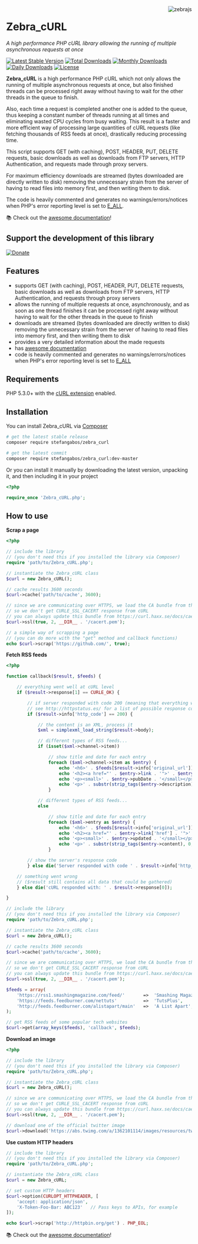 <img src="https://github.com/stefangabos/zebrajs/blob/master/docs/images/logo.png" alt="zebrajs" align="right">

# Zebra_cURL

*A high performance PHP cURL library allowing the running of multiple asynchronous requests at once*

[![Latest Stable Version](https://poser.pugx.org/stefangabos/zebra_curl/v/stable)](https://packagist.org/packages/stefangabos/zebra_curl) [![Total Downloads](https://poser.pugx.org/stefangabos/zebra_curl/downloads)](https://packagist.org/packages/stefangabos/zebra_curl) [![Monthly Downloads](https://poser.pugx.org/stefangabos/zebra_curl/d/monthly)](https://packagist.org/packages/stefangabos/zebra_curl) [![Daily Downloads](https://poser.pugx.org/stefangabos/zebra_curl/d/daily)](https://packagist.org/packages/stefangabos/zebra_curl) [![License](https://poser.pugx.org/stefangabos/zebra_curl/license)](https://packagist.org/packages/stefangabos/zebra_curl)

**Zebra_cURL** is a high performance PHP cURL which not only allows the running of multiple asynchronous requests at once, but also finished threads can be processed right away without having to wait for the other threads in the queue to finish.

Also, each time a request is completed another one is added to the queue, thus keeping a constant number of threads running at all times and eliminating wasted CPU cycles from busy waiting. This result is a faster and more efficient way of processing large quantities of cURL requests (like fetching thousands of RSS feeds at once), drastically reducing processing time.

This script supports GET (with caching), POST, HEADER, PUT, DELETE requests, basic downloads as well as downloads from FTP servers, HTTP Authentication, and requests made through proxy servers.

For maximum efficiency downloads are streamed (bytes downloaded are directly written to disk) removing the unnecessary strain from the server of having to read files into memory first, and then writing them to disk.

The code is heavily commented and generates no warnings/errors/notices when PHP's error reporting level is set to [E_ALL](http://www.php.net/manual/en/function.error-reporting.php).

:books: Check out the [awesome documentation](https://stefangabos.github.io/Zebra_cURL/Zebra_cURL/Zebra_cURL.html)!

## Support the development of this library

[![Donate](https://www.paypalobjects.com/en_US/i/btn/btn_donate_LG.gif)](https://www.paypal.com/cgi-bin/webscr?cmd=_s-xclick&hosted_button_id=W6MCFT65DRN64)

## Features

- supports GET (with caching), POST, HEADER, PUT, DELETE requests, basic downloads as well as downloads from FTP servers, HTTP Authentication, and requests through proxy servers
- allows the running of multiple requests at once, asynchronously, and as soon as one thread finishes it can be processed right away without having to wait for the other threads in the queue to finish
- downloads are streamed (bytes downloaded are directly written to disk) removing the unnecessary strain from the server of having to read files into memory first, and then writing them to disk
- provides a very detailed information about the made requests
- has [awesome documentation](https://stefangabos.github.io/Zebra_cURL/Zebra_cURL/Zebra_cURL.html)
- code is heavily commented and generates no warnings/errors/notices when PHP's error reporting level is set to [E_ALL](http://www.php.net/manual/en/function.error-reporting.php)


## Requirements

PHP 5.3.0+ with the [cURL extension](http://www.php.net/manual/en/curl.installation.php) enabled.

## Installation

You can install Zebra_cURL via [Composer](https://packagist.org/packages/stefangabos/zebra_curl)

```bash
# get the latest stable release
composer require stefangabos/zebra_curl

# get the latest commit
composer require stefangabos/zebra_curl:dev-master
```

Or you can install it manually by downloading the latest version, unpacking it, and then including it in your project

```php 
<?php

require_once 'Zebra_cURL.php'; 
```

## How to use

**Scrap a page**

```php
<?php

// include the library
// (you don't need this if you installed the library via Composer)
require 'path/to/Zebra_cURL.php';

// instantiate the Zebra_cURL class
$curl = new Zebra_cURL();

// cache results 3600 seconds
$curl->cache('path/to/cache', 3600);

// since we are communicating over HTTPS, we load the CA bundle from the examples folder,
// so we don't get CURLE_SSL_CACERT response from cURL
// you can always update this bundle from https://curl.haxx.se/docs/caextract.html
$curl->ssl(true, 2, __DIR__ . '/cacert.pem');

// a simple way of scrapping a page
// (you can do more with the "get" method and callback functions)
echo $curl->scrap('https://github.com/', true);
```

**Fetch RSS feeds**

```php
<?php 

function callback($result, $feeds) {

    // everything went well at cURL level
    if ($result->response[1] == CURLE_OK) {

        // if server responded with code 200 (meaning that everything went well)
        // see http://httpstatus.es/ for a list of possible response codes
        if ($result->info['http_code'] == 200) {

            // the content is an XML, process it
            $xml = simplexml_load_string($result->body);

            // different types of RSS feeds...
            if (isset($xml->channel->item))

                // show title and date for each entry
                foreach ($xml->channel->item as $entry) {
                    echo '<h6>' . $feeds[$result->info['original_url']] . '</h6>';
                    echo '<h2><a href="' . $entry->link . '">' . $entry->title . '</a></h2>';
                    echo '<p><small>' . $entry->pubDate . '</small></p>';
                    echo '<p>' . substr(strip_tags($entry->description), 0, 500) . '</p><hr>';
                }

            // different types of RSS feeds...
            else

                // show title and date for each entry
                foreach ($xml->entry as $entry) {
                    echo '<h6>' . $feeds[$result->info['original_url']] . '</h6>';
                    echo '<h2><a href="' . $entry->link['href'] . '">' . $entry->title . '</a></h2>';
                    echo '<p><small>' . $entry->updated . '</small></p>';
                    echo '<p>' . substr(strip_tags($entry->content), 0, 500) . '</p><hr>';
                }

        // show the server's response code
        } else die('Server responded with code ' . $result->info['http_code']);

    // something went wrong
    // ($result still contains all data that could be gathered)
    } else die('cURL responded with: ' . $result->response[0]);

}

// include the library
// (you don't need this if you installed the library via Composer)
require 'path/to/Zebra_cURL.php';

// instantiate the Zebra_cURL class
$curl = new Zebra_cURL();

// cache results 3600 seconds
$curl->cache('path/to/cache', 3600);

// since we are communicating over HTTPS, we load the CA bundle from the examples folder,
// so we don't get CURLE_SSL_CACERT response from cURL
// you can always update this bundle from https://curl.haxx.se/docs/caextract.html
$curl->ssl(true, 2, __DIR__ . '/cacert.pem');

$feeds = array(
    'https://rss1.smashingmagazine.com/feed/'       =>  'Smashing Magazine',
    'https://feeds.feedburner.com/nettuts'          =>  'TutsPlus',
    'http://feeds.feedburner.com/alistapart/main'   =>  'A List Apart',
);

// get RSS feeds of some popular tech websites
$curl->get(array_keys($feeds), 'callback', $feeds);
```

**Download an image**

```php
<?php

// include the library
// (you don't need this if you installed the library via Composer)
require 'path/to/Zebra_cURL.php';

// instantiate the Zebra_cURL class
$curl = new Zebra_cURL();

// since we are communicating over HTTPS, we load the CA bundle from the examples folder,
// so we don't get CURLE_SSL_CACERT response from cURL
// you can always update this bundle from https://curl.haxx.se/docs/caextract.html
$curl->ssl(true, 2, __DIR__ . '/cacert.pem');

// download one of the official twitter image
$curl->download('https://abs.twimg.com/a/1362101114/images/resources/twitter-bird-callout.png', 'cache');
```

**Use custom HTTP headers**

```php
// include the library
// (you don't need this if you installed the library via Composer)
require 'path/to/Zebra_cURL.php';

// instantiate the Zebra_cURL class
$curl = new Zebra_cURL;

// set custom HTTP headers
$curl->option(CURLOPT_HTTPHEADER, [
    'accept: application/json',
    'X-Token-Foo-Bar: ABC123'   // Pass keys to APIs, for example
]);

echo $curl->scrap('http://httpbin.org/get') . PHP_EOL;
```

:books: Check out the [awesome documentation](https://stefangabos.github.io/Zebra_cURL/Zebra_cURL/Zebra_cURL.html)!
